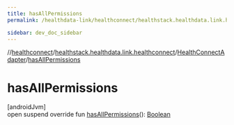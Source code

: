 ```yaml
---
title: hasAllPermissions
permalink: /healthdata-link/healthconnect/healthstack.healthdata.link.healthconnect/-health-connect-adapter/has-all-permissions.html

sidebar: dev_doc_sidebar
---
```

//[healthconnect](../../../healthconnect.html)/[healthstack.healthdata.link.healthconnect](../index.html)/[HealthConnectAdapter](index.html)/[hasAllPermissions](has-all-permissions.html)



# hasAllPermissions



[androidJvm]\
open suspend override fun [hasAllPermissions](has-all-permissions.html)(): [Boolean](https://kotlinlang.org/api/latest/jvm/stdlib/kotlin/-boolean/index.html)




